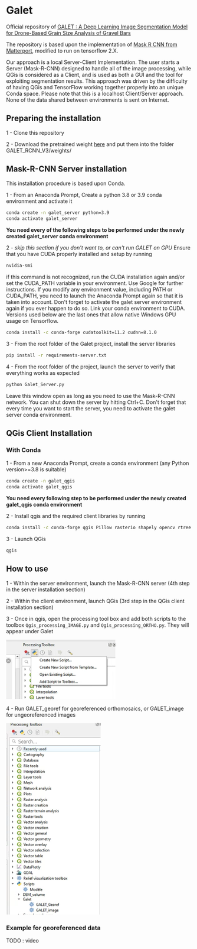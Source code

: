 # Galet
Official repository of [GALET : A Deep Learning Image Segmentation Model for Drone-Based Grain Size Analysis of Gravel Bars](https://www.researchgate.net/publication/362231914_GALET_A_deep_learning_image_segmentation_model_for_drone-based_grain_size_analysis_of_gravel_bars)

The repository is based upon the implementation of  [Mask R CNN from Matterport](https://github.com/matterport/Mask_RCNN), modified to run on tensorflow 2.X.

Our approach is a local Server-Client Implementation. The user starts a Server (Mask-R-CNN) designed to handle all of the image processing, while QGis is considered as a Client, and is used as both a GUI and the tool for exploiting segmentation results. This approach was driven by the difficulty of having QGis and TensorFlow working together properly into an unique Conda space. Please note that this is a localhost Client/Server approach. None of the data shared between environments is sent on Internet.


## Preparing the installation

1 - Clone this repository

2 - Download the pretrained weight [here](https://drive.google.com/file/d/18kRFTrrsK91y44fTgpr7q9e4fMKIAroQ/view?usp=sharing) and put them into the folder GALET_RCNN_V3/weights/


## Mask-R-CNN Server installation

This installation procedure is based upon Conda.

1 - From an Anaconda Prompt, Create a python 3.8 or 3.9 conda environment and activate it
```bash
conda create -n galet_server python=3.9
conda activate galet_server
```
**You need every of the following steps to be performed under the newly created galet_server conda environment**

2 - _skip this section if you don't want to, or can't run GALET on GPU_
Ensure that you have CUDA properly installed and setup by running
```bash
nvidia-smi
```
if this command is not recognized, run the CUDA installation again and/or set the CUDA_PATH variable in your environment. Use Google for further instructions. If you modify any environment value, including PATH or CUDA_PATH, you need to launch the Anaconda Prompt again so that it is taken into account. Don't forget to activate the galet server environment again if you ever happen to do so.
Link your conda environment to CUDA. Versions used below are the last ones that allow native Windows GPU usage on Tensorflow.
```bash
conda install -c conda-forge cudatoolkit=11.2 cudnn=8.1.0
```

3 - From the root folder of the Galet project, install the server libraries
```bash
pip install -r requirements-server.txt
```

4 - From the root folder of the project, launch the server to verify that everything works as expected
```bash
python Galet_Server.py
```
Leave this window open as long as you need to use the Mask-R-CNN network. You can shut down the server by hitting Ctrl+C. Don't forget that every time you want to start the server, you need to activate the galet server conda environment.


## QGis Client Installation

### With Conda
1 - From a new Anaconda Prompt, create a conda environment (any Python version>=3.8 is suitable)
```bash
conda create -n galet_qgis
conda activate galet_qgis
```
**You need every following step to be performed under the newly created galet_qgis conda environment**

2 - Install qgis and the required client libraries by running
```bash
conda install -c conda-forge qgis Pillow rasterio shapely opencv rtree
```

3 - Launch QGis
```bash
qgis
```


## How to use
1 - Within the server environment, launch the Mask-R-CNN server (4th step in the server installation section)

2 - Within the client environment, launch QGis (3rd step in the QGis client installation section)

3 - Once in qgis, open the processing tool box and add both scripts to the toolbox `Qgis_processing_IMAGE.py` and `Qgis_processing_ORTHO.py`.
They will appear under Galet

![](img/Image2.png)


4 - Run GALET_georef for georeferenced orthomosaics, or GALET_image for ungeoreferenced images

![](img/Image1.png)

### Example for georeferenced data
TODO : video